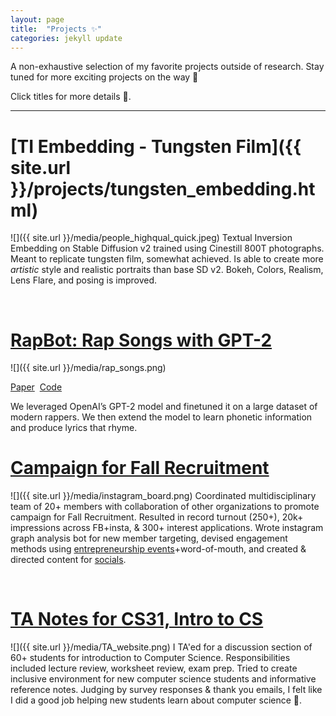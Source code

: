 ```yaml
---
layout: page
title:  "Projects ✨"
categories: jekyll update
---
```

A non-exhaustive selection of my favorite projects outside of research.
Stay tuned for more exciting projects on the way 👀


Click titles for more details 🧵.

---

# [TI Embedding - Tungsten Film]({{ site.url }}/projects/tungsten_embedding.html)

![]({{ site.url }}/media/people_highqual_quick.jpeg)
Textual Inversion Embedding on Stable Diffusion v2 trained using Cinestill 800T photographs. Meant to replicate tungsten film, somewhat achieved. Is able to create more _artistic_ style and realistic portraits than base SD v2. Bokeh, Colors, Realism, Lens Flare, and posing is improved.

&nbsp;


# [RapBot: Rap Songs with GPT-2](https://drive.google.com/file/d/1sODwc5WuzG_0yg_5bJ_xWRbMULzYDOoS/view?usp=sharing)

![]({{ site.url }}/media/rap_songs.png)

[Paper](https://drive.google.com/file/d/1sODwc5WuzG_0yg_5bJ_xWRbMULzYDOoS/view?usp=sharing)&nbsp;&nbsp;[Code](https://drive.google.com/drive/u/0/folders/1-30Sq2iR6aIlACYsbPIvIW6F-9B98zOf)

We leveraged OpenAI’s GPT-2 model and finetuned it on a large dataset of modern rappers. We then extend the model to learn phonetic information and produce lyrics that rhyme.
&nbsp;


# [Campaign for Fall Recruitment](https://paper.dropbox.com/doc/Sigma-Eta-Pi-Director-of-Marketing--Bv_sPnWSVTPDuSHIWsYChA6iAg-OhfTaZk0WqKNIHDnltIJu)
![]({{ site.url }}/media/instagram_board.png)
Coordinated multidisciplinary team of 20+ members with collaboration of other organizations to promote campaign for Fall Recruitment. Resulted in record turnout (250+), 20k+ impressions across FB+insta, & 300+ interest applications. Wrote instagram graph analysis bot for new member targeting, devised engagement methods using [entrepreneurship events](https://www.facebook.com/events/540040773738566/)+word-of-mouth, and created & directed content for [socials](https://www.instagram.com/sepatucla/).

&nbsp;


# [TA Notes for CS31, Intro to CS](https://cs31w22.notion.site/Notes-8e63f2f98f65493eaa80c55e10fa4688)
![]({{ site.url }}/media/TA_website.png)
I TA'ed for a discussion section of 60+ students for introduction to Computer Science. Responsibilities included lecture review, worksheet review, exam prep. Tried to create inclusive environment for new computer science students and informative reference notes. Judging by survey responses & thank you emails, I felt like I did a good job helping new students learn about computer science 🥰.